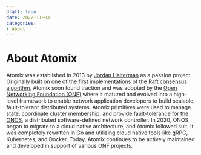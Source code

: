 ```yaml
---
draft: true
date: 2022-11-03
categories:
- About
---
```


# About Atomix

Atomix was established in 2013 by [Jordan Halterman](https://github.com/kuujo) as a passion project. Originally
built on one of the first implementations of the [Raft consensus algorithm](https://raft.github.io/), Atomix soon
found traction and was adopted by the [Open Networking Foundation (ONF)](https://opennetworking.org) where it matured and
evolved into a high-level  framework to enable network application developers to build scalable, fault-tolerant distributed
systems. Atomix primitives were used to manage state, coordinate cluster membership, and provide fault-tolerance for the
[ONOS](https://onosproject.org), a distributed software-defined network controller. In 2020, ONOS began to migrate to a
cloud native architecture, and Atomix followed suit. It was completely rewritten in Go and utilizing cloud native
tools like gRPC, Kubernetes, and Docker. Today, Atomix continues to be actively maintained and developed in support of
various ONF projects.